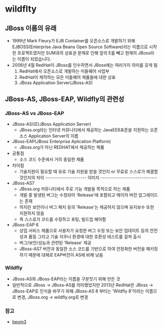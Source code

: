 # wildflty
## JBoss 이름의 유래
 - 1999년 Mark Fleury가 EJB Container를 오픈소스로 개발하기 위해 EJBOSS(Enterprise Java Beans Open Source Software)라는 이름으로 시작한 프로젝트였지만 SUM과의 상표권 문제로 인해 앞의 E를 빼고 현재의 JBoss라는 이름이 되었습니다.
 - 2006년 4월 RedHat이 JBoss를 인수하면서 JBoss에는 여러가지 의미를 갖게 됨
 	 1. RedHat에서 오픈소스로 개발하는 미들웨어 사업부
 	 2. RedHat이 제작하는 모든 미들웨어 제품들에 대한 상표
 	 3. JBoss Application Server(JBoss-AS)

## JBoss-AS, JBoss-EAP, Wildfly의 관련성
### JBoss-AS vs JBoss-EAP
 - JBoss-AS((E)JBoss Application Server)
 	 - JBoss.org라는 인터넷 커뮤니티에서 제공하는 JavaEE6표준을 지원하는 오픈소스 Application Server의 이름
 - JBoss-EAP(JBoss Enterprise Aplication Platform)
 	 - JBoss.org가 아닌 REDHAT에서 제공하는 제품
 - 공통점
 	 - 소스 코드 수준에서 거의 동일한 제품
 - 차이점
 	 - 기술지원이 필요할 때 유로 기술 지원을 받을 것인지 or 무료로 스스로가 해결할 것인지의 차이
  --------------------- 이미지 -----------------------------
 - JBoss-AS7
 	 - JBoss.org 커뮤니티에서 주로 기능 개발을 목적으로 하는 제품
	 - 개발 중 발생된 버그는 수정되어 'Release'에 포함되고 메이저 버전 업그레이드는 존재
	 - 하지만 보안이나 버그 패치 등의 'Release'는 제공하지 않으며 유지보수 또한 지원하지 않음
	 - 즉 스스로가 코드를 수정하고 포팅, 빌드업 해야함
 - JBoss-EAP 6
 	 - 상업 서비스 제품으로 사용자가 요청한 버그 수정 또는 보안 업데이트 등의 안전성과 품질 그리고 기술 지우너 환경에 대한 호환성 테스트를 걸쳐 출시
 	 - 버그/보안/성능과 관련된 'Release' 제공
 	 - JBoss-AS7 버전과 동일한 소스 코드를 기반으로 하여 안정화한 버전을 패키징하기 때문에 대체로 EAP버전이 AS에 비해 낮음

### Wildfly
 - JBoss-AS와 JBoss-EAP라는 이름을 구분짓기 위해 만든 것
 - 일반적으로 JBoss -> JBoss-AS를 의미했었지만 2013년 RedHat은 JBoss -> JBoss-EAP로 인식을 바꾸기 위해 JBoss-AS 8 부터는 'Wildfly 8'이라는 이름으로 변경, JBoss.org -> wildfly.org로 변경



### 참고
 - [beom3](http://beom3.tistory.com/30 "JBoss의 AS/EAP 그리고 Wildfly란 무엇일까?")  